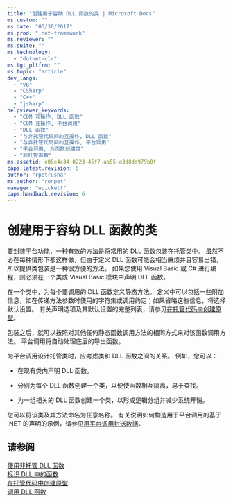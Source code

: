 ```yaml
---
title: "创建用于容纳 DLL 函数的类 | Microsoft Docs"
ms.custom: ""
ms.date: "03/30/2017"
ms.prod: ".net-framework"
ms.reviewer: ""
ms.suite: ""
ms.technology: 
  - "dotnet-clr"
ms.tgt_pltfrm: ""
ms.topic: "article"
dev_langs: 
  - "VB"
  - "CSharp"
  - "C++"
  - "jsharp"
helpviewer_keywords: 
  - "COM 互操作, DLL 函数"
  - "COM 互操作, 平台调用"
  - "DLL 函数"
  - "与非托管代码间的互操作, DLL 函数"
  - "与非托管代码间的互操作, 平台调用"
  - "平台调用, 为函数创建类"
  - "非托管函数"
ms.assetid: e08e4c34-0223-45f7-aa55-a3d8dd979b0f
caps.latest.revision: 6
author: "rpetrusha"
ms.author: "ronpet"
manager: "wpickett"
caps.handback.revision: 6
---
```

# 创建用于容纳 DLL 函数的类
要封装平台功能，一种有效的方法是将常用的 DLL 函数包装在托管类中。  虽然不必在每种情形下都这样做，但由于定义 DLL 函数可能会相当麻烦并且容易出错，所以提供类包装是一种很方便的方法。  如果您使用 Visual Basic 或 C\# 进行编程，则必须在一个类或 Visual Basic 模块中声明 DLL 函数。  
  
 在一个类中，为每个要调用的 DLL 函数定义静态方法。  定义中可以包括一些附加信息，如在传递方法参数时使用的字符集或调用约定；如果省略这些信息，将选择默认设置。  有关声明选项及其默认设置的完整列表，请参见[在托管代码中创建原型](../../../docs/framework/interop/creating-prototypes-in-managed-code.md)。  
  
 包装之后，就可以按照对其他任何静态函数调用方法的相同方式来对该函数调用方法。  平台调用将自动处理底层的导出函数。  
  
 为平台调用设计托管类时，应考虑类和 DLL 函数之间的关系。  例如，您可以：  
  
-   在现有类内声明 DLL 函数。  
  
-   分别为每个 DLL 函数创建一个类，以便使函数相互隔离，易于查找。  
  
-   为一组相关的 DLL 函数创建一个类，以形成逻辑分组并减少系统开销。  
  
 您可以将该类及其方法命名为任意名称。  有关说明如何构造用于平台调用的基于 .NET 的声明的示例，请参见[用平台调用封送数据](../../../docs/framework/interop/marshaling-data-with-platform-invoke.md)。  
  
## 请参阅  
 [使用非托管 DLL 函数](../../../docs/framework/interop/consuming-unmanaged-dll-functions.md)   
 [标识 DLL 中的函数](../../../docs/framework/interop/identifying-functions-in-dlls.md)   
 [在托管代码中创建原型](../../../docs/framework/interop/creating-prototypes-in-managed-code.md)   
 [调用 DLL 函数](../../../docs/framework/interop/calling-a-dll-function.md)